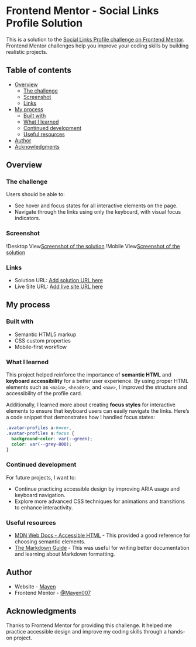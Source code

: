 # Frontend Mentor - Social Links Profile Solution

This is a solution to the [Social Links Profile challenge on Frontend Mentor](https://www.frontendmentor.io/challenges/social-links-profile-UG32l9m6dQ). Frontend Mentor challenges help you improve your coding skills by building realistic projects.

## Table of contents

- [Overview](#overview)
  - [The challenge](#the-challenge)
  - [Screenshot](#screenshot)
  - [Links](#links)
- [My process](#my-process)
  - [Built with](#built-with)
  - [What I learned](#what-i-learned)
  - [Continued development](#continued-development)
  - [Useful resources](#useful-resources)
- [Author](#author)
- [Acknowledgments](#acknowledgments)

## Overview

### The challenge

Users should be able to:

- See hover and focus states for all interactive elements on the page.
- Navigate through the links using only the keyboard, with visual focus indicators.

### Screenshot

!Desktop View[Screenshot of the solution](./assets/images/desktop-view.png)
!Mobile View[Screenshot of the solution](./assets/images/mobile-view.png)

### Links

- Solution URL: [Add solution URL here](https://your-solution-url.com)
- Live Site URL: [Add live site URL here](https://your-live-site-url.com)

## My process

### Built with

- Semantic HTML5 markup
- CSS custom properties
- Mobile-first workflow

### What I learned

This project helped reinforce the importance of **semantic HTML** and **keyboard accessibility** for a better user experience. By using proper HTML elements such as `<main>`, `<header>`, and `<nav>`, I improved the structure and accessibility of the profile card.

Additionally, I learned more about creating **focus styles** for interactive elements to ensure that keyboard users can easily navigate the links. Here’s a code snippet that demonstrates how I handled focus states:

```css
.avatar-profiles a:hover,
.avatar-profiles a:focus {
  background-color: var(--green);
  color: var(--grey-800);
}
```

### Continued development

For future projects, I want to:

- Continue practicing accessible design by improving ARIA usage and keyboard navigation.
- Explore more advanced CSS techniques for animations and transitions to enhance interactivity.

### Useful resources

- [MDN Web Docs - Accessible HTML](https://developer.mozilla.org/en-US/docs/Web/HTML/Element) - This provided a good reference for choosing semantic elements.
- [The Markdown Guide](https://www.markdownguide.org/) - This was useful for writing better documentation and learning about Markdown formatting.

## Author

- Website - [Mayen](https://github.com/Mayen007)
- Frontend Mentor - [@Mayen007](https://www.frontendmentor.io/profile/Mayen007)

## Acknowledgments

Thanks to Frontend Mentor for providing this challenge. It helped me practice accessible design and improve my coding skills through a hands-on project.
